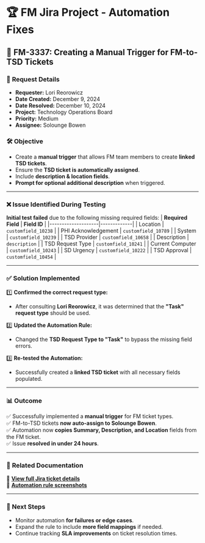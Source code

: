 # 🏆 FM Jira Project - Automation Fixes

## 🔹 FM-3337: Creating a Manual Trigger for FM-to-TSD Tickets  

### 🎯 **Request Details**
- **Requester:** Lori Reorowicz  
- **Date Created:** December 9, 2024  
- **Date Resolved:** December 10, 2024  
- **Project:** Technology Operations Board  
- **Priority:** Medium  
- **Assignee:** Solounge Bowen  

### 🛠 **Objective**
- Create a **manual trigger** that allows FM team members to create **linked TSD tickets**.
- Ensure the **TSD ticket is automatically assigned**.
- Include **description & location fields**.
- **Prompt for optional additional description** when triggered.

---

### ❌ **Issue Identified During Testing**
**Initial test failed** due to the following missing required fields:
| **Required Field** | **Field ID** |
|--------------------|-------------|
| Location | `customfield_10238` |
| PHI Acknowledgement | `customfield_10789` |
| System | `customfield_10239` |
| TSD Provider | `customfield_10658` |
| Description | `description` |
| TSD Request Type | `customfield_10241` |
| Current Computer | `customfield_10243` |
| SD Urgency | `customfield_10222` |
| TSD Approval | `customfield_10454` |

---

### ✅ **Solution Implemented**
1️⃣ **Confirmed the correct request type:**  
- After consulting **Lori Reorowicz**, it was determined that the **"Task" request type** should be used.

2️⃣ **Updated the Automation Rule:**  
- Changed the **TSD Request Type to "Task"** to bypass the missing field errors.

3️⃣ **Re-tested the Automation:**  
- Successfully created a **linked TSD ticket** with all necessary fields populated.

---

### 📊 **Outcome**
✅ Successfully implemented a **manual trigger** for FM ticket types.  
✅ FM-to-TSD tickets **now auto-assign to Solounge Bowen**.  
✅ Automation now **copies Summary, Description, and Location** fields from the FM ticket.  
✅ Issue **resolved in under 24 hours**.  

---

### 📂 **Related Documentation**
📂 **[View full Jira ticket details](jira-ticket-summary.md)**  
📂 **[Automation rule screenshots](images/FM-to-TSD-Automation.png)**  

---

### **📌 Next Steps**
- Monitor automation **for failures or edge cases**.  
- Expand the rule to include **more field mappings** if needed.  
- Continue tracking **SLA improvements** on ticket resolution times.  
